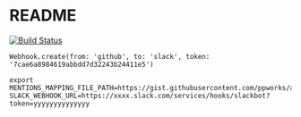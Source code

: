 # README

[![Build Status](https://travis-ci.org/ppworks/mentions.svg?branch=master)](https://travis-ci.org/ppworks/mentions)

```
Webhook.create(from: 'github', to: 'slack', token: '7cae6a8984619abbdd7d32243b24411e5')
```

```
export MENTIONS_MAPPING_FILE_PATH=https://gist.githubusercontent.com/ppworks/a7718ce4b315cc3dcdfd/raw/d7d534b200c2c27d8bd5d4e8db219820b5167968/mention_mappings.yml
SLACK_WEBHOOK_URL=https://xxxx.slack.com/services/hooks/slackbot?token=yyyyyyyyyyyyyy
```
